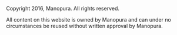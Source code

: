 Copyright 2016, Manopura. All rights reserved.

All content on this website is owned by Manopura and can under no circumstances be reused without
written approval by Manopura.
